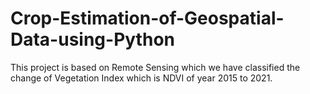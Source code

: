 # Crop-Estimation-of-Geospatial-Data-using-Python
This project is based on Remote Sensing which we have classified the change of Vegetation Index which is NDVI of year 2015 to 2021.
